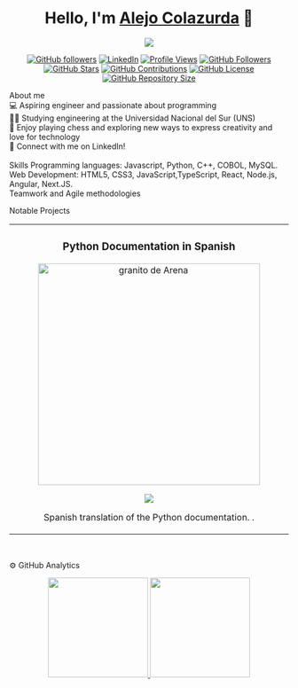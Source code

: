 <div align="center">
<h1 align="center">Hello, I'm <a href="(https://github.com/AlejoColazurda))">Alejo Colazurda</a> 👋</h1>


<img src="https://i.ibb.co/HzwpPPb/banner.png">
<p align="center">
  <a href="https://github.com/AlejoColazurda"><img src="https://img.shields.io/github/followers/AlejoColazurda?style=social" alt="GitHub followers"></a>
  <a href="https://www.linkedin.com/in/alejo-colazurda-6aa492287/"><img src="https://img.shields.io/badge/-LinkedIn-blue?style=social&logo=linkedin" alt="LinkedIn"></a>
  <a href="https://github.com/AlejoColazurda"><img src="https://komarev.com/ghpvc/?username=AlejoColazurda" alt="Profile Views"></a>
  <a href="https://github.com/AlejoColazurda"><img src="https://img.shields.io/github/followers/AlejoColazurda?label=Followers&style=social" alt="GitHub Followers"></a>
  <a href="https://github.com/AlejoColazurda"><img src="https://img.shields.io/github/stars/AlejoColazurda?style=social" alt="GitHub Stars"></a>
  <a href="https://github.com/AlejoColazurda"><img src="https://img.shields.io/github/last-commit/AlejoColazurda/AlejoColazurda?label=Contributions" alt="GitHub Contributions"></a>
  <a href="https://github.com/AlejoColazurda"><img src="https://img.shields.io/github/license/AlejoColazurda/AlejoColazurda" alt="GitHub License"></a>
  <a href="https://github.com/AlejoColazurda"><img src="https://img.shields.io/github/repo-size/AlejoColazurda/AlejoColazurda" alt="GitHub Repository Size"></a>
</p>
</div>
About me<br>
💻 Aspiring engineer and passionate about programming<br>
🧑‍🎓 Studying engineering at the Universidad Nacional del Sur (UNS)<br>
🎲 Enjoy playing chess and exploring new ways to express creativity and love for technology<br>
💬 Connect with me on LinkedIn!
<br>

<br>
Skills
Programming languages: Javascript, Python, C++, COBOL, MySQL.
<br>
Web Development: HTML5, CSS3, JavaScript,TypeScript, React, Node.js, Angular, Next.JS.
<br>
Teamwork and Agile methodologies
<br>

Notable Projects
<table>
<tr>
<td width="50%">
<h3 align="center">Python Documentation in Spanish</h3>
<div align="center">
<a href="https://github.com/AlejoColazurda/python-docs-es" target="_blank"><img src="https://upload.wikimedia.org/wikipedia/commons/thumb/0/0a/Python.svg/2048px-Python.svg.png" width="400" alt="granito de Arena"></a>
<br>
<p>
<a href="https://github.com/python/python-docs-es" target="_blank">
<img src="https://avatars.githubusercontent.com/u/1525981?s=48&v=4">
</a>
</p>
<p>Spanish translation of the Python documentation.
.</p>

</div>
</table>
</div>
<br>

⚙️ GitHub Analytics

<p align="center">
<a href="https://github.com/AlejoColazurda">
<img height="180em" src="https://github-readme-stats-eight-theta.vercel.app/api?username=AlejoColazurda&show_icons=true&theme=algolia&include_all_commits=true&count_private=true"/>
<img height="180em" src="https://github-readme-stats-eight-theta.vercel.app/api/top-langs/?username=AlejoColazurda&layout=compact&langs_count=8&theme=algolia"/>
</a>
</p>
